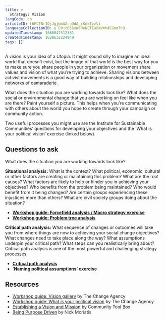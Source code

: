 ```yaml
---
title: >
  Strategy: Vision
langCode: en
articleID: l6FCTNrIOjJgjbmAX-uOdA_cKokTzzVi
languageCollectionID: y_D9jrB56xW6ReNETEa8mVmhAEGmoTnB
updatedTimestamp: 1668047512361
createdTimestamp: 1629632224949
tags: []
---
```


A vision is your idea of a Utopia. It might sound silly to imagine an ideal world that doesn’t exist, but the image of that world is the best way for you to make sure you share people in your organization or movement share values and vision of what you’re trying to achieve. Sharing visions between activist movements is a good way of building relationships and developing networks of camaraderie.

What does the situation you are working towards look like? What does the social or environmental change that you are working on feel like when you are there? Paint yourself a picture. This helps when you’re communicating with others about the world you hope to create through your campaign or community action.

Two useful processes you might use are the Institute for Sustainable Communities’ questions for developing your objectives and the ‘What is your political vision’ exercise (linked below).

## Questions to ask

What does the situation you are working towards look like?

**Situational analysis:** What is the context? What political, economic, cultural or other factors are creating or maintaining this problem? What are the root causes? What factors are likely to help or hinder you in achieving your objectives? Who benefits from the problem being maintained? Who would benefit from it being changed? Are certain groups experiencing these injustices more than others? What are civil society groups doing about the situation?

-   [**Workshop guide: Forcefield analysis / Macro strategy exercise**](https://thechangeagency.org/forcefield-analysis-process-guide/)
-   [**Workshop guide: Problem tree analysis**](https://thechangeagency.org/problem-tree-analysis/)

**Critical path analysis:** What sequence of changes or outcomes will take you from where things are now to achieving your social change objectives? What changes need to take place along the way? What assumptions underpin your critical path? What steps can you realistically bring about? Critical path analysis is one of the most powerful and challenging strategy processes.

-   [**Critical path analysis**](https://thechangeagency.org/cutting-the-issue-process-guide/?preview_id=308018&preview_nonce=b1bd491ea0&preview=true)
-   [**‘Naming political assumptions’ exercise**](https://thechangeagency.org/naming-political-assumptions-exercise/)

## Resources

-   [Workshop guide: Vision gallery](https://thechangeagency.org/vision-gallery-2/) by The Change Agency
-   [Workshop guide: What is your political vision](https://thechangeagency.org/what-is-your-political-vision/) by The Change Agency
-   [Establishing a Vision and Mission](https://ctb.ku.edu/en/best-change-processes/establishing-a-vision-and-mission/overview) by Community Tool Box
-   [Being Purpose Driven](https://commonslibrary.org/being-purpose-driven/) by Nick Moriatis